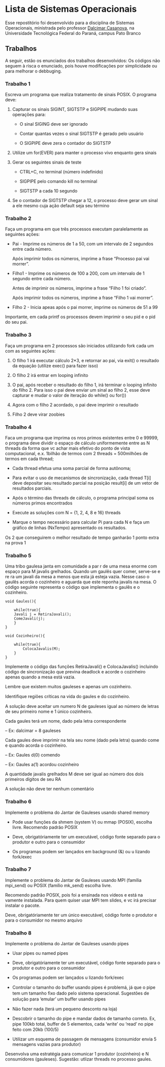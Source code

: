 # Lista de Sistemas Operacionais

Esse repostitório foi desenvolvido para a disciplina de Sistemas Operacionais, ministrada pelo professor [Dalcimar Casanova](https://github.com/dalcimar), na Universidade Tecnológica Federal do Paraná, campus Pato Branco

## Trabalhos

A seguir, estão os enunciados dos trabalhos desenvolvidos:
Os códigos não seguem à risca o enunciado, pois houve modificações por simplicidade ou para melhorar o debbuging.

### Trabalho 1

Escreva um programa que realiza tratamento de sinais POSIX. O programa deve:
1. Capturar os sinais SIGINT, SIGTSTP e SIGPIPE mudando suas operações para:
    - O sinal SIGING deve ser ignorado

    - Contar quantas vezes o sinal SIGTSTP é gerado pelo usuário

    - O SIGPIPE deve zera o contador do SIGTSTP

1. Utilize um for(EVER) para manter o processo vivo enquanto gera sinais

1. Gerar os seguintes sinais de teste

    - CTRL+C, no terminal (número indefinido)

    - SIGPIPE pelo comando kill no terminal

    - SIGTSTP a cada 10 segundo

1. Se o contador de SIGTSTP chegar a 12, o processo deve gerar um sinal a ele mesmo cuja ação default seja seu término

### Trabalho 2

Faça um programa em que três processos executam paralelamente as seguintes ações:

- Pai - Imprime os números de 1 a 50, com um intervalo de 2 segundos entre cada número.

    Após imprimir todos os números, imprime a frase “Processo pai vai morrer”.

- Filho1 - Imprime os números de 100 a 200, com um intervalo de 1 segundo entre cada número.

    Antes de imprimir os números, imprime a frase “Filho 1 foi criado”.

    Após imprimir todos os números, imprime a frase “Filho 1 vai morrer”.

- Filho 2 - Inicia apeas após o pai morrer, imprime os números de 51 a 99

Importante, em cada printf os processos devem imprimir o seu pid e o pid do seu pai.

### Trabalho 3

Faça um programa em 2 processos são iniciados utilizando fork cada um com as seguintes ações:

1. O filho 1 irá executar cálculo 2*3, e retornar ao pai, via exit() o resultado da equação (utilize exec() para fazer isso)

1. O filho 2 irá entrar em looping infinito

1. O pai, após receber o resultado do filho 1, irá terminar o looping infinito do filho 2. Para isso o pai deve enviar um sinal ao filho 2, esse deve capturar e mudar o valor de iteração do while() ou for())

1. Agora com o filho 2 acordado, o pai deve imprimir o resultado

1. Filho 2 deve virar zoobies

### Trabalho 4

Faca um programa que imprima os nros primos existentes entre 0 e 99999, o programa deve dividir o espaço de cálculo uniformemente entre as N threads da forma que vc achar mais efetivo do ponto de vista computacional, e.x. 1bilhão de termos com 2 threads = 500milhões de termos em cada thread;

- Cada thread efetua uma soma parcial de forma autônoma;

- Para evitar o uso de mecanismos de sincronização, cada thread T[i] deve depositar seu resultado parcial na posição result[i] de um vetor de resultados parciais.

- Após o término das threads de cálculo, o programa principal soma os números primos encontrados

- Execute as soluções com N = {1, 2, 4, 8 e 16} threads

- Marque o tempo necessário para calcular Pi para cada N e faça um gráﬁco de linhas (NxTempo) apresentado os resultados.

Os 2 que conseguirem o melhor resultado de tempo ganharão 1 ponto extra na prova 1

### Trabalho 5

Uma tribo gaulesa janta em comunidade a par r de uma mesa enorme com espaço para M javalis grelhados. Quando um gaulês quer comer, serve-se e re ra um javali da mesa a menos que esta já esteja vazia. Nesse caso o gaulês acorda o cozinheiro e aguarda que este reponha javalis na mesa. O código seguinte representa o código que implementa o gaulês e o cozinheiro.

```
void Gaules(){

    while(true){
    Javali j = RetiraJavali();
    ComeJavali(j);
    }
}

void Cozinheiro(){

    while(true){
        ColocaJavalis(M);
    }
}
```

Implemente o código das funções RetiraJavali() e ColocaJavalis() incluindo código de sincronização que previna deadlock e acorde o cozinheiro apenas quando a mesa está vazia.

Lembre que existem muitos gauleses e apenas um cozinheiro.

Identiﬁque regiões críticas na vida do gaules e do cozinheiro.

A solução deve aceitar um numero N de gauleses igual ao número de letras de seu primeiro nome e 1 único cozinheiro.

Cada gaules terá um nome, dado pela letra correspondente 

– Ex: dalcimar = 8 gauleses

Cada gaules deve imprimir na tela seu nome (dado pela letra) quando come e quando acorda o cozinheiro.

– Ex: Gaules d(0) comendo

– Ex: Gaules a(1) acordou cozinheiro

A quantidade javalis grelhados M deve ser igual ao número dos dois primeiros dígitos de seu RA 

A solução não deve ter nenhum comentário

### Trabalho 6

Implemente o problema do Jantar de Gauleses usando shared memory 

- Pode usar funções da shmem (system V) ou mmap (POSIX), escolha livre. Recomendo padrão POSIX

- Deve, obrigatóriamente ter um executável, código fonte separado para o produtor e outro para o consumidor

- Os programas podem ser lançados em background (&) ou u lizando fork/exec

### Trabalho 7

Implemente o problema do Jantar de Gauleses usando MPI (família mpi_send) ou POSIX (famílio mk_send) escolha livre.

Recomendo padrão POSIX, pois foi a ensinada nos vídeos e está na vamente instalada. Para quem quiser usar MPI tem slides, e vc irá precisar instalar o pacote.

Deve, obrigatóriamente ter um único executável, código fonte o produtor e para o consumidor no mesmo arquivo

### Trabalho 8

Implemente o problema do Jantar de Gauleses usando pipes 

- Usar pipes ou named pipes

- Deve, obrigatóriamente ter um executável, código fonte separado para o produtor e outro para o consumidor

- Os programas podem ser lançados u lizando fork/exec

- Controlar o tamanho do buﬀer usando pipes é problemá, já que o pipe tem um tamanho ﬁxo dado pelo sistema operacional. Sugestões de solução para ‘emular’ um buﬀer usando pipes 

- Não fazer nada (terá um pequeno desconto na loja) 

- Descobrir o tamanho do pipe e mandar dados de tamanho correto. Ex, pipe 100kb total, buﬀer de 5 elementos, cada ‘write’ ou ‘read’ no pipe feito com 20kb (100/5)

- Utilizar um esquema de passagem de mensagens (consumidor envia 5 mensagens vazias para produtor)

Desenvolva uma estratégia para comunicar 1 produtor (cozinheiro) e N consumidores (gauleses). Sugestão: utlizar threads no processo gaules.